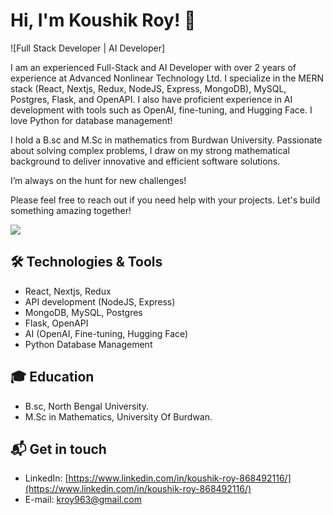 # Hi, I'm Koushik Roy! 👋

![Full Stack Developer | AI Developer]

I am an experienced Full-Stack and AI Developer with over 2 years of experience at Advanced Nonlinear Technology Ltd. I specialize in the MERN stack (React, Nextjs, Redux, NodeJS, Express, MongoDB), MySQL, Postgres, Flask, and OpenAPI. I also have proficient experience in AI development with tools such as OpenAI, fine-tuning, and Hugging Face. I love Python for database management!

I hold a B.sc and M.Sc in mathematics from Burdwan University. Passionate about solving complex problems, I draw on my strong mathematical background to deliver innovative and efficient software solutions.

I’m always on the hunt for new challenges!

Please feel free to reach out if you need help with your projects. Let's build something amazing together!

<img src="YOUR_IMAGE_URL">

## 🛠️ Technologies & Tools
- React, Nextjs, Redux
- API development (NodeJS, Express)
- MongoDB, MySQL, Postgres
- Flask, OpenAPI
- AI (OpenAI, Fine-tuning, Hugging Face)
- Python Database Management 

## 🎓 Education
- B.sc, North Bengal University.
- M.Sc in Mathematics, University Of Burdwan.

## 📬 Get in touch
- LinkedIn: [https://www.linkedin.com/in/koushik-roy-868492116/](https://www.linkedin.com/in/koushik-roy-868492116/)
- E-mail: [kroy963@gmail.com](mailto:kroy963@gmail.com)

